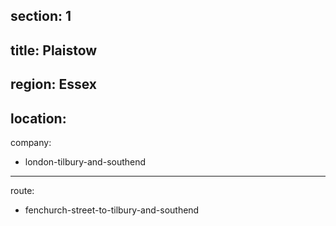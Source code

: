 section: 1
----
title: Plaistow
----
region: Essex
----
location: 
----
company:
- london-tilbury-and-southend
----
route:
- fenchurch-street-to-tilbury-and-southend
